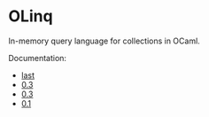 # OLinq

In-memory query language for collections in OCaml.

Documentation:

- [last](0.3)
- [0.3](0.3)
- [0.3](0.3)
- [0.1](0.1)

